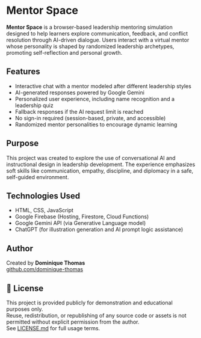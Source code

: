 # Mentor Space

**Mentor Space** is a browser-based leadership mentoring simulation designed to help learners explore communication, feedback, and conflict resolution through AI-driven dialogue. Users interact with a virtual mentor whose personality is shaped by randomized leadership archetypes, promoting self-reflection and personal growth.

## Features

- Interactive chat with a mentor modeled after different leadership styles  
- AI-generated responses powered by Google Gemini  
- Personalized user experience, including name recognition and a leadership quiz  
- Fallback responses if the AI request limit is reached  
- No sign-in required (session-based, private, and accessible)  
- Randomized mentor personalities to encourage dynamic learning

## Purpose

This project was created to explore the use of conversational AI and instructional design in leadership development. The experience emphasizes soft skills like communication, empathy, discipline, and diplomacy in a safe, self-guided environment.

## Technologies Used

- HTML, CSS, JavaScript  
- Google Firebase (Hosting, Firestore, Cloud Functions)  
- Google Gemini API (via Generative Language model)  
- ChatGPT (for illustration generation and AI prompt logic assistance)

## Author

Created by **Dominique Thomas**  
[github.com/dominique-thomas](https://github.com/dominique-thomas)

## 📄 License

This project is provided publicly for demonstration and educational purposes only.  
Reuse, redistribution, or republishing of any source code or assets is not permitted without explicit permission from the author.  
See [LICENSE.md](LICENSE.md) for full usage terms.
